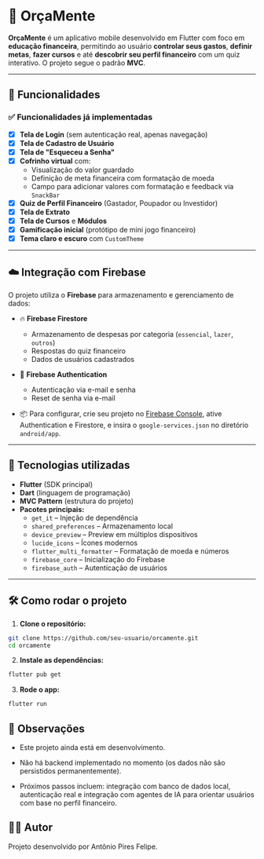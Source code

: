 ﻿# 💸 OrçaMente

**OrçaMente** é um aplicativo mobile desenvolvido em Flutter com foco em **educação financeira**, permitindo ao usuário **controlar seus gastos**, **definir metas**, **fazer cursos** e até **descobrir seu perfil financeiro** com um quiz interativo. O projeto segue o padrão **MVC**.

---
## 📱 Funcionalidades

### ✅ Funcionalidades já implementadas

- [x] **Tela de Login** (sem autenticação real, apenas navegação)
- [x] **Tela de Cadastro de Usuário**
- [x] **Tela de "Esqueceu a Senha"**
- [x] **Cofrinho virtual** com:
  - Visualização do valor guardado
  - Definição de meta financeira com formatação de moeda
  - Campo para adicionar valores com formatação e feedback via `SnackBar`
- [x] **Quiz de Perfil Financeiro** (Gastador, Poupador ou Investidor)
- [x] **Tela de Extrato**
- [x] **Tela de Cursos** e **Módulos**
- [x] **Gamificação inicial** (protótipo de mini jogo financeiro)
- [x] **Tema claro e escuro** com `CustomTheme`

---

## ☁️ Integração com Firebase

O projeto utiliza o **Firebase** para armazenamento e gerenciamento de dados:

- 🔥 **Firebase Firestore**
  - Armazenamento de despesas por categoria (`essencial`, `lazer`, `outros`)
  - Respostas do quiz financeiro
  - Dados de usuários cadastrados

- 🔐 **Firebase Authentication**
  - Autenticação via e-mail e senha
  - Reset de senha via e-mail

- 📦 Para configurar, crie seu projeto no [Firebase Console](https://console.firebase.google.com), ative Authentication e Firestore, e insira o `google-services.json` no diretório `android/app`.

---

## 🎯 Tecnologias utilizadas

- **Flutter** (SDK principal)
- **Dart** (linguagem de programação)
- **MVC Pattern** (estrutura do projeto)
- **Pacotes principais:**
  - `get_it` – Injeção de dependência
  - `shared_preferences` – Armazenamento local
  - `device_preview` – Preview em múltiplos dispositivos
  - `lucide_icons` – Ícones modernos
  - `flutter_multi_formatter` – Formatação de moeda e números
  - `firebase_core` – Inicialização do Firebase
  - `firebase_auth` – Autenticação de usuários

---

## 🛠️ Como rodar o projeto


1. **Clone o repositório:**

```bash
git clone https://github.com/seu-usuario/orcamente.git
cd orcamente

```

2. **Instale as dependências:**

```bash
flutter pub get
```
3. **Rode o app:**

```bash
flutter run
```
## 📌 Observações

- Este projeto ainda está em desenvolvimento.

- Não há backend implementado no momento (os dados não são persistidos permanentemente).

- Próximos passos incluem: integração com banco de dados local, autenticação real e integração com agentes de IA para orientar usuários com base no perfil financeiro.

## 👩‍💻 Autor

Projeto desenvolvido por Antônio Pires Felipe.
